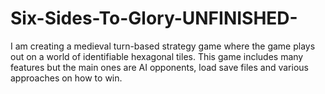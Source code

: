 # Six-Sides-To-Glory-UNFINISHED-
I am creating a medieval turn-based strategy game where the game plays out on a world of identifiable hexagonal tiles. This game includes many features but the main ones are AI opponents, load save files and various approaches on how to win.
